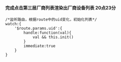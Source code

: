 #### 完成点击第三层厂商列表渲染出厂商设备列表 20点23分
```
/*监听路由，根据route中的uid变化，初始化列表*/
watch:{
    '$route.params.uid':{
        handle:function(val){
            val && this.init()
        }
        immediate:true
    }
}

```
